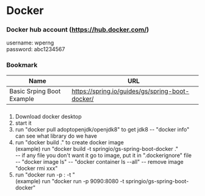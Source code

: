# Docker

### Docker hub account (https://hub.docker.com/)
username: wperng   
password: abc1234567   

### Bookmark
Name | URL
--- | ---
Basic Srping Boot Example | https://spring.io/guides/gs/spring-boot-docker/

### 
1. Download docker desktop 
2. start it
3. run "docker pull adoptopenjdk/openjdk8" to get jdk8
   -- "docker info"  can see what library do we have
4. run "docker build ." to create docker image   
   (example) run "docker build -t springio/gs-spring-boot-docker ."   
   -- if any file you don't want it go to image, put it in ".dockerignore" file  
   -- "docker image ls"
   -- "docker container ls --all"
   -- remove image "docker rmi xxx"   
5. run "docker run -p <external port>:<internal port> -t <repository>"    
   (example) run "docker run -p 9090:8080 -t springio/gs-spring-boot-docker" 
   
